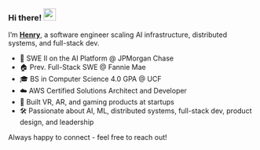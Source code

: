 ### Hi there! <img src="https://emojis.slackmojis.com/emojis/images/1536351075/4594/blob-wave.gif" width="25"/>

I’m [**Henry**](https://henrygraves.me), a software engineer scaling AI infrastructure, distributed systems, and full-stack dev.

- 🏦 SWE II on the AI Platform @ JPMorgan Chase
- 🏠 Prev. Full-Stack SWE @ Fannie Mae
- 🎓 BS in Computer Science 4.0 GPA @ UCF
- ☁️ AWS Certified Solutions Architect and Developer
- 🚀 Built VR, AR, and gaming products at startups
- 🛠️ Passionate about AI, ML, distributed systems, full-stack dev, product design, and leadership
    
Always happy to connect - feel free to reach out!

